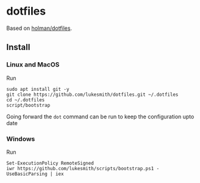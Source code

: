 # dotfiles

Based on [holman/dotfiles](https://github.com/holman/dotfiles).

## Install

### Linux and MacOS

Run

```shell
sudo apt install git -y
git clone https://github.com/lukesmith/dotfiles.git ~/.dotfiles
cd ~/.dotfiles
script/bootstrap
```

Going forward the `dot` command can be run to keep the configuration upto date

### Windows

Run

```shell
Set-ExecutionPolicy RemoteSigned
iwr https://github.com/lukesmith/scripts/bootstrap.ps1 -UseBasicParsing | iex
```
